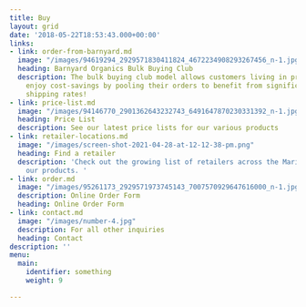 ```yaml
---
title: Buy
layout: grid
date: '2018-05-22T18:53:43.000+00:00'
links:
- link: order-from-barnyard.md
  image: "/images/94619294_2929571830411824_4672234908293267456_n-1.jpg"
  heading: Barnyard Organics Bulk Buying Club
  description: The bulk buying club model allows customers living in proximity to
    enjoy cost-savings by pooling their orders to benefit from significantly reduced
    shipping rates!
- link: price-list.md
  image: "/images/94146770_2901362643232743_6491647870230331392_n-1.jpg"
  heading: Price List
  description: See our latest price lists for our various products
- link: retailer-locations.md
  image: "/images/screen-shot-2021-04-28-at-12-12-38-pm.png"
  heading: Find a retailer
  description: 'Check out the growing list of retailers across the Maritimes carrying
    our products. '
- link: order.md
  image: "/images/95261173_2929571973745143_7007570929647616000_n-1.jpg"
  description: Online Order Form
  heading: Online Order Form
- link: contact.md
  image: "/images/number-4.jpg"
  description: For all other inquiries
  heading: Contact
description: ''
menu:
  main:
    identifier: something
    weight: 9

---
```

